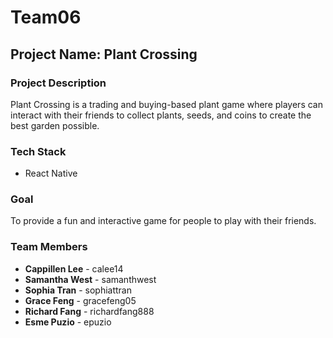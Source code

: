 # Team06

## Project Name: Plant Crossing

### Project Description

Plant Crossing is a trading and buying-based plant game where players can interact with their friends to collect plants, seeds, and coins to create the best garden possible.

### Tech Stack

- React Native

### Goal

To provide a fun and interactive game for people to play with their friends.

### Team Members

- **Cappillen Lee** - calee14
- **Samantha West** - samanthwest
- **Sophia Tran** - sophiattran
- **Grace Feng** - gracefeng05
- **Richard Fang** - richardfang888
- **Esme Puzio** - epuzio
